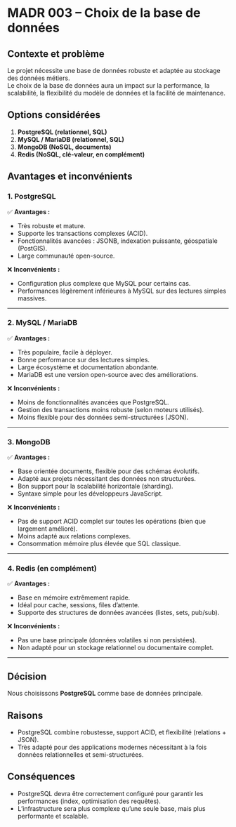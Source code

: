 # MADR 003 – Choix de la base de données

## Contexte et problème
Le projet nécessite une base de données robuste et adaptée au stockage des données métiers.  
Le choix de la base de données aura un impact sur la performance, la scalabilité, la flexibilité du modèle de données et la facilité de maintenance.  

## Options considérées
1. **PostgreSQL (relationnel, SQL)**  
2. **MySQL / MariaDB (relationnel, SQL)**  
3. **MongoDB (NoSQL, documents)**  
4. **Redis (NoSQL, clé-valeur, en complément)**  

## Avantages et inconvénients

### 1. PostgreSQL
✅ **Avantages :**
- Très robuste et mature.  
- Supporte les transactions complexes (ACID).  
- Fonctionnalités avancées : JSONB, indexation puissante, géospatiale (PostGIS).  
- Large communauté open-source.  

❌ **Inconvénients :**
- Configuration plus complexe que MySQL pour certains cas.  
- Performances légèrement inférieures à MySQL sur des lectures simples massives.  

---

### 2. MySQL / MariaDB
✅ **Avantages :**
- Très populaire, facile à déployer.  
- Bonne performance sur des lectures simples.  
- Large écosystème et documentation abondante.  
- MariaDB est une version open-source avec des améliorations.  

❌ **Inconvénients :**
- Moins de fonctionnalités avancées que PostgreSQL.  
- Gestion des transactions moins robuste (selon moteurs utilisés).  
- Moins flexible pour des données semi-structurées (JSON).  

---

### 3. MongoDB
✅ **Avantages :**
- Base orientée documents, flexible pour des schémas évolutifs.  
- Adapté aux projets nécessitant des données non structurées.  
- Bon support pour la scalabilité horizontale (sharding).  
- Syntaxe simple pour les développeurs JavaScript.  

❌ **Inconvénients :**
- Pas de support ACID complet sur toutes les opérations (bien que largement amélioré).  
- Moins adapté aux relations complexes.  
- Consommation mémoire plus élevée que SQL classique.  

---

### 4. Redis (en complément)
✅ **Avantages :**
- Base en mémoire extrêmement rapide.  
- Idéal pour cache, sessions, files d’attente.  
- Supporte des structures de données avancées (listes, sets, pub/sub).  

❌ **Inconvénients :**
- Pas une base principale (données volatiles si non persistées).  
- Non adapté pour un stockage relationnel ou documentaire complet.  

---

## Décision
Nous choisissons **PostgreSQL** comme base de données principale.  

## Raisons
- PostgreSQL combine robustesse, support ACID, et flexibilité (relations + JSON).  
- Très adapté pour des applications modernes nécessitant à la fois données relationnelles et semi-structurées.  

## Conséquences
- PostgreSQL devra être correctement configuré pour garantir les performances (index, optimisation des requêtes).  
- L’infrastructure sera plus complexe qu’une seule base, mais plus performante et scalable.  

